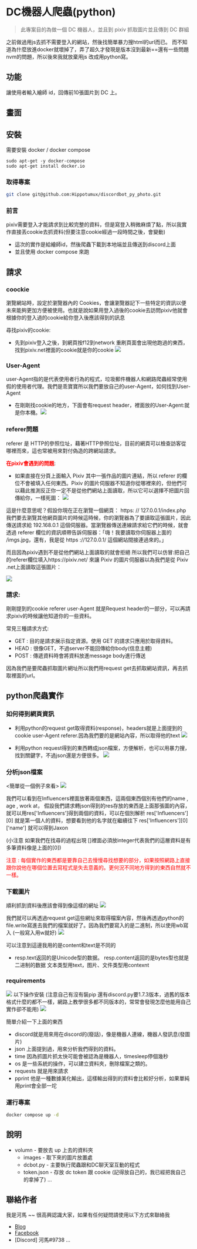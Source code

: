 # DC機器人爬蟲(python)

> 此專案目的為做一個 DC 機器人，並且到 pixiv 抓取圖片並且傳到 DC 群組

之前做過用js去抓不需要登入的網站，然後找簡單暴力搜html的url而已。
而不知道為什麼放進docker就壞掉了，弄了超久才發現是版本沒到最新==還有一些問題nvm的問題，所以後來我就放棄用js 改成用python寫。

## 功能

讓使用者輸入繪師 id，回傳前10張圖片到 DC 上。

## 畫面


## 安裝

需要安裝 docker / docker compose 

```
sudo apt-get -y docker-compose
sudo apt-get install docker.io
```


### 取得專案

```bash
git clone git@github.com:Hippotumux/discordbot_py_photo.git
```

### 前言
pixiv需要登入才能請求到比較完整的資料，但是寫登入稍微麻煩了點，所以我實作直接丟cookie去抓資料(但要注意cookie經過一段時間之後，會變動) 
- 這次的實作是給繪師id，然後爬蟲下載到本地端並且傳送到discord上面
- 並且使用 docker compose 來跑

## 請求

### coockie
瀏覽網站時，設定於瀏覽器內的 Cookies，會讓瀏覽器記下一些特定的資訊以便未來能夠更加方便被使用。也就是說如果用登入過後的cookie去訪問pixiv他就會根據你的登入過的cookie給你登入後應該得到的訊息

尋找pixiv的cookie:
- 先到pixiv登入之後，到網頁按f12到network 重刷頁面會出現他跑過的東西，找到pixiv.net裡面的cookie就是你的cookie
![](https://i.imgur.com/OC7PHsM.png)


### User-Agent
user-Agent指的是代表使用者行為的程式，垃圾郵件機器人和網路爬蟲經常使用假的使用者代理。我們是乖寶寶所以我們要放自己的user-Agent，如何找到User-Agent
- 在剛剛找cookie的地方，下面會有request header，裡面放的User-Agent:就是你本機。![](https://i.imgur.com/e0pkgkH.png)


### referer問題
referer 是 HTTP的參照位址，藉著HTTP參照位址，目前的網頁可以檢查訪客從哪裡而來，這也常被用來對付偽造的跨網站請求。

<strong><font color = "red">在pixiv會遇到的問題</strong></font>:
- 如果直接在分頁上面輸入 Pixiv 其中一張作品的圖片連結，所以 referer 的欄位不會被填入任何東西。Pixiv 的圖片伺服器不知道你從哪裡來的，但他們可以藉此推測反正你一定不是從他們網站上面讀取，所以它可以選擇不把圖片回傳給你，一樣死圖：
![](https://i.imgur.com/LbrpMZA.png)

這是什麼意思呢？假設你現在正在瀏覽一個網頁：
https: // 127.0.0.1/index.php
我們要去瀏覽其他網頁圖片的時候這時候，你的瀏覽器為了要讀取這張圖片，因此傳送請求給 192.168.0.1 這個伺服器。當瀏覽器傳送連線請求給它們的時候，就會透過 referer 欄位的資訊順帶告訴伺服器：「嗨！我要讀取你伺服器上面的 /imgs.jpg，還有，我是從 https ://127.0.0.1/ 這個網站間接連過來的。」

而且因為pixiv遇到不是從他們網站上面讀取的就會拒絕
所以我們可以仿冒:把自己的referer欄位填入https://pixiv.net/ 來讓 Pixiv 的圖片伺服器以為我們是從 Pixiv .net上面讀取這張圖片：

![](https://i.imgur.com/4CQw4Ql.png)

### 請求:
剛剛提到的cookie referer user-Agent 就是Request header的一部分，可以再請求pixiv的時候讓他知道你的一些資料。

常見三種請求方式:
- GET : 目的是請求展示指定資源。使用 GET 的請求只應用於取得資料。
- HEAD : 很像GET，不過server不能回傳給你body(信息主體)
- POST : 傳遞資料時會將資料放進message body進行傳送

因為我們是要爬蟲抓取圖片網址所以我們用request get去抓取網站資訊，再去抓取裡面的url。

## python爬蟲實作
### 如何得到網頁資訊
    
- 利用python的request get取得資料(response)，headers就是上面提到的cookie user-Agent referer.因為我們要的是網站內容，所以取得他的text
![](https://i.imgur.com/G1UPLXO.png)


- 利用python request得到的東西轉成json檔案，方便解析，也可以用暴力搜，找到關鍵字，不過json還是方便很多。
![](https://i.imgur.com/SlSVMyu.png)

### 分析json檔案

<簡單從一個例子來看>
![](https://i.imgur.com/C7UBY8i.png)

我們可以看到在Influencers裡面放著兩個東西，這兩個東西個別有他們的name , age , work at，
假設我們請求轉json得到的res存放的東西是上面那張圖的內容，就可以用res['Influencers']得到兩個的資料，可以在個別解析 res['Influencers'][0] 就是第一個人的資料，想要看到他的名字就在繼續往下 res['Influencers'][0]['name'] 就可以得到Jaxon

(小注意 如果我們在找尋的過程出現 []裡面必須放integer代表我們的這層資料是有多筆資料像是上面的[0])

<font color = "red">注意 : 每個實作的東西都是要靠自己去慢慢尋找想要的部分，如果按照網路上直接跟你說他在哪個位置去寫程式是失去意義的。更何況不同地方得到的東西自然就不一樣。</font>

### 下載圖片

順利抓到資料後應該會得到像這樣的網址
![](https://i.imgur.com/UnbUis2.png)

我們就可以再透過request get這些網址來取得檔案內容，然後再透過python的file.write寫進去我們的檔案就好了。因為我們要寫入的是二進制，所以使用wb寫入 (一般寫入用w就好)
![](https://i.imgur.com/yPQhjNX.png)

可以注意到這邊我用的是content和text是不同的
- resp.text返回的是Unicode型的数据。
resp.content返回的是bytes型也就是二进制的数据
文本类型用text，图片、文件类型用contexnt

### requirements

![](https://i.imgur.com/9FxEM1e.png)
以下操作安裝 (注意自己有沒有裝pip 還有discord.py要1.7.3版本，過舊的版本格式什麼的都不一樣，網路上教學很多都不同版本的，常常會發現怎麼他能用自己實作卻不能用)
![](https://i.imgur.com/aTFMbM2.png)

簡單介紹一下上面的東西
- discord就是用來用在discord的(廢話)，像是機器人連線，機器人發訊息(發圖片)
- json 上面提到過，用來分析我們得到的資料。
- time 因為抓圖片抓太快可能會被認為是機器人，timesleep停個幾秒
- os 是一些系統的操作，可以建立資料夾，刪除檔案之類的。
- requests 就是用來請求
- pprint 他是一種數據美化輸出，這樣輸出得到的資料會比較好分析，如果單純用print會全部一坨


### 運行專案

```bash
docker compose up -d
```


## 說明

- volumn - 要放去 up 上去的資料夾
  - images - 取下來的圖片放置處
  - dcbot.py - 主要執行爬蟲跟和DC聊天室互動的程式
  - token.json - 存放 dc token 跟 cookie (記得放自己的，我已經把我自己的拿掉了)
...


## 聯絡作者

我是河馬 ~~ 很高興認識大家，如果有任何疑問請使用以下方式來聯絡我

- [Blog](https://hackmd.io/@HIPP0/notebook)
- [Facebook](https://www.facebook.com/profile.php?id=100008989923059)
- [Discord] 河馬#9738
...
